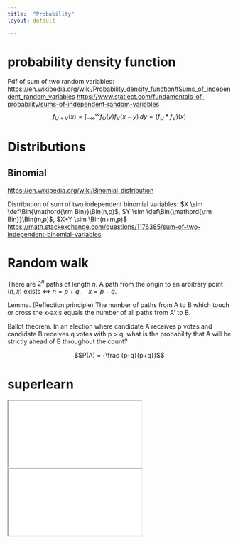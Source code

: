 ```yaml
---
title:  "Probability"
layout: default

---
```


# probability density function

Pdf of sum of two random variables:
<https://en.wikipedia.org/wiki/Probability_density_function#Sums_of_independent_random_variables>
<https://www.statlect.com/fundamentals-of-probability/sums-of-independent-random-variables>
$$f_{U+V}(x)=\int _{-\infty }^{\infty }f_{U}(y)f_{V}(x-y)\,dy=\left(f_{U}*f_{V}\right)(x)$$

# Distributions

## Binomial

<https://en.wikipedia.org/wiki/Binomial_distribution>

Distribution of sum of two independent binomial variables: $X \sim \def\Bin{\mathord{\rm Bin}}\Bin(n,p)$, $Y \sim \def\Bin{\mathord{\rm Bin}}\Bin(m,p)$, $X+Y \sim \Bin(n+m,p)$
<https://math.stackexchange.com/questions/1176385/sum-of-two-independent-binomial-variables>

# Random walk

There are $2^n$ paths of length $n$.
A path from the origin to an arbitrary point $(n, x)$ exists $\iff \ n = p+q, \quad x = p - q$.

Lemma. (Reflection principle) The number of paths from A to B which touch or cross the x-axis equals the number of all paths from A' to B.

Ballot theorem. In an election where candidate A receives p votes and candidate B receives q votes with p > q, what is the probability that A will be strictly ahead of B throughout the count?

$$P(A) = {\frac {p-q}{p+q}}$$

# superlearn

<iframe class="autoresize nodisplay superlearn-iframe" src="{{ site.superlearn_url }}/ht/asdf2?deckname=math -- probability -- pdf and cdf">
    <p>Your browser does not support iframes.</p>
</iframe>

<iframe class="autoresize nodisplay superlearn-iframe" src="{{ site.superlearn_url }}/ht/asdf2?deckname=math -- probability -- random walk">
    <p>Your browser does not support iframes.</p>
</iframe>

